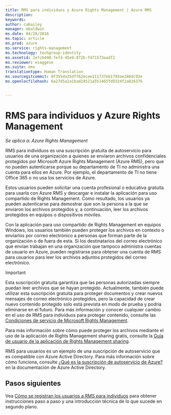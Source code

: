 ```yaml
---
title: RMS para individuos y Azure Rights Management | Azure RMS
description: 
keywords: 
author: cabailey
manager: mbaldwin
ms.date: 04/28/2016
ms.topic: article
ms.prod: azure
ms.service: rights-management
ms.technology: techgroup-identity
ms.assetid: 2efcb440-fefd-45e9-872b-f471573aadf2
ms.reviewer: esaggese
ms.suite: ems
translationtype: Human Translation
ms.sourcegitcommit: 0f355da35dff62ecee111737eb1793ae286dc93e
ms.openlocfilehash: 6a27d5a2a1bad24521a551465fd9324f2a826376


---
```


# RMS para individuos y Azure Rights Management

*Se aplica a: Azure Rights Management*

RMS para individuos es una suscripción gratuita de autoservicio para usuarios de una organización a quienes se enviaron archivos confidenciales protegidos por Microsoft Azure Rights Management (Azure RMS), pero que no pueden autenticarse porque su departamento de TI no administra una cuenta para ellos en Azure. Por ejemplo, el departamento de TI no tiene Office 365 o no usa los servicios de Azure.

Estos usuarios pueden solicitar una cuenta profesional o educativa gratuita para usarla con Azure RMS y descargar e instalar la aplicación para uso compartido de Rights Management. Como resultado, los usuarios ya pueden autenticarse para demostrar que son la persona a la que se enviaron los archivos protegidos y, a continuación, leer los archivos protegidos en equipos o dispositivos móviles.

Con la aplicación para uso compartido de Rights Management en equipos Windows, los usuarios también pueden proteger los archivos en contexto o enviarlos por correo electrónico a personas que forman parte de la organización o de fuera de esta. Si los destinatarios del correo electrónico que envían trabajan en una organización que tampoco administra cuentas de usuario en Azure, pueden registrarse para obtener una cuenta de RMS para usuarios para leer los archivos adjuntos protegidos del correo electrónico.

> [!IMPORTANT]
> Esta suscripción gratuita garantiza que las personas autorizadas siempre puedan leer archivos que se hayan protegido. Actualmente, también puede utilizar esta suscripción gratuita para proteger documentos y crear nuevos mensajes de correo electrónico protegidos, pero la capacidad de crear nuevo contenido protegido solo está prevista en modo de prueba y podría eliminarse en el futuro. Para más información y conocer cualquier cambio en el uso de RMS para individuos para proteger contenido, consulte las [Condiciones de servicio de Microsoft Rights Management](https://portal.aadrm.com/Legal/Service).

Para más información sobre cómo puede proteger los archivos mediante el uso de la aplicación de Rights Management sharing gratis, consulte la [Guía de usuario de la aplicación de Rights Management sharing](../rms-client/sharing-app-user-guide.md).

RMS para usuarios es un ejemplo de una suscripción de autoservicio que es compatible con Azure Active Directory. Para más información sobre cómo funciona, consulte [¿Qué es la suscripción de autoservicio de Azure?](/active-directory/active-directory-self-service-signup) en la documentación de Azure Active Directory. 

## Pasos siguientes
Vea [Cómo se registran los usuarios a RMS para individuos](rms-for-individuals-user-sign-up.md) para obtener instrucciones paso a paso y una introducción técnica de lo que sucede en segundo plano. 




<!--HONumber=Jun16_HO4-->


